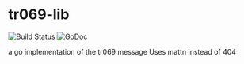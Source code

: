 # tr069-lib
[![Build Status](https://travis-ci.org/it-man-cn/tr069-lib.svg?branch=master)](https://travis-ci.org/it-man-cn/tr069-lib)
[![GoDoc](https://godoc.org/github.com/it-man-cn/tr069-lib/messages?status.svg)](https://godoc.org/github.com/it-man-cn/tr069-lib/messages)

a go implementation of the tr069 message
Uses mattn instead of 404 
